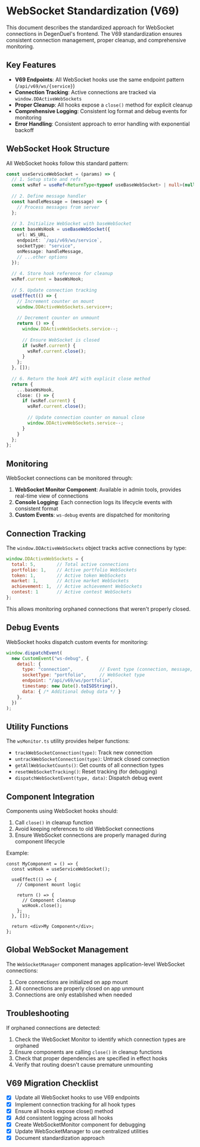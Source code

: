 # WebSocket Standardization (V69)

This document describes the standardized approach for WebSocket connections in DegenDuel's frontend. The V69 standardization ensures consistent connection management, proper cleanup, and comprehensive monitoring.

## Key Features

- **V69 Endpoints**: All WebSocket hooks use the same endpoint pattern (`/api/v69/ws/{service}`)
- **Connection Tracking**: Active connections are tracked via `window.DDActiveWebSockets`
- **Proper Cleanup**: All hooks expose a `close()` method for explicit cleanup
- **Comprehensive Logging**: Consistent log format and debug events for monitoring
- **Error Handling**: Consistent approach to error handling with exponential backoff

## WebSocket Hook Structure

All WebSocket hooks follow this standard pattern:

```typescript
const useServiceWebSocket = (params) => {
  // 1. Setup state and refs
  const wsRef = useRef<ReturnType<typeof useBaseWebSocket> | null>(null);
  
  // 2. Define message handler
  const handleMessage = (message) => {
    // Process messages from server
  };
  
  // 3. Initialize WebSocket with baseWebSocket
  const baseWsHook = useBaseWebSocket({
    url: WS_URL,
    endpoint: `/api/v69/ws/service`,
    socketType: "service",
    onMessage: handleMessage,
    // ...other options
  });
  
  // 4. Store hook reference for cleanup
  wsRef.current = baseWsHook;
  
  // 5. Update connection tracking
  useEffect(() => {
    // Increment counter on mount
    window.DDActiveWebSockets.service++;
    
    // Decrement counter on unmount
    return () => {
      window.DDActiveWebSockets.service--;
      
      // Ensure WebSocket is closed
      if (wsRef.current) {
        wsRef.current.close();
      }
    };
  }, []);
  
  // 6. Return the hook API with explicit close method
  return {
    ...baseWsHook,
    close: () => {
      if (wsRef.current) {
        wsRef.current.close();
        
        // Update connection counter on manual close
        window.DDActiveWebSockets.service--;
      }
    }
  };
};
```

## Monitoring

WebSocket connections can be monitored through:

1. **WebSocket Monitor Component**: Available in admin tools, provides real-time view of connections
2. **Console Logging**: Each connection logs its lifecycle events with consistent format
3. **Custom Events**: `ws-debug` events are dispatched for monitoring

## Connection Tracking

The `window.DDActiveWebSockets` object tracks active connections by type:

```javascript
window.DDActiveWebSockets = {
  total: 5,        // Total active connections
  portfolio: 1,    // Active portfolio WebSockets
  token: 1,        // Active token WebSockets
  market: 1,       // Active market WebSockets
  achievement: 1,  // Active achievement WebSockets
  contest: 1       // Active contest WebSockets
};
```

This allows monitoring orphaned connections that weren't properly closed.

## Debug Events

WebSocket hooks dispatch custom events for monitoring:

```javascript
window.dispatchEvent(
  new CustomEvent("ws-debug", {
    detail: {
      type: "connection",          // Event type (connection, message, error, close)
      socketType: "portfolio",     // WebSocket type
      endpoint: "/api/v69/ws/portfolio",
      timestamp: new Date().toISOString(),
      data: { /* Additional debug data */ }
    },
  })
);
```

## Utility Functions

The `wsMonitor.ts` utility provides helper functions:

- `trackWebSocketConnection(type)`: Track new connection
- `untrackWebSocketConnection(type)`: Untrack closed connection
- `getAllWebSocketCounts()`: Get counts of all connection types
- `resetWebSocketTracking()`: Reset tracking (for debugging)
- `dispatchWebSocketEvent(type, data)`: Dispatch debug event

## Component Integration

Components using WebSocket hooks should:

1. Call `close()` in cleanup function
2. Avoid keeping references to old WebSocket connections
3. Ensure WebSocket connections are properly managed during component lifecycle

Example:

```tsx
const MyComponent = () => {
  const wsHook = useServiceWebSocket();
  
  useEffect(() => {
    // Component mount logic
    
    return () => {
      // Component cleanup
      wsHook.close();
    };
  }, []);
  
  return <div>My Component</div>;
};
```

## Global WebSocket Management

The `WebSocketManager` component manages application-level WebSocket connections:

1. Core connections are initialized on app mount
2. All connections are properly closed on app unmount
3. Connections are only established when needed

## Troubleshooting

If orphaned connections are detected:

1. Check the WebSocket Monitor to identify which connection types are orphaned
2. Ensure components are calling `close()` in cleanup functions
3. Check that proper dependencies are specified in effect hooks
4. Verify that routing doesn't cause premature unmounting

## V69 Migration Checklist

- [x] Update all WebSocket hooks to use V69 endpoints
- [x] Implement connection tracking for all hook types
- [x] Ensure all hooks expose close() method
- [x] Add consistent logging across all hooks
- [x] Create WebSocketMonitor component for debugging
- [x] Update WebSocketManager to use centralized utilities
- [x] Document standardization approach